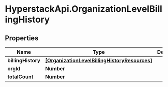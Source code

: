 # HyperstackApi.OrganizationLevelBillingHistory

## Properties

Name | Type | Description | Notes
------------ | ------------- | ------------- | -------------
**billingHistory** | [**[OrganizationLevelBillingHistoryResources]**](OrganizationLevelBillingHistoryResources.md) |  | [optional] 
**orgId** | **Number** |  | [optional] 
**totalCount** | **Number** |  | [optional] 


